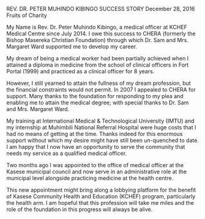 REV. DR. PETER MUHINDO KIBINGO SUCCESS STORY
December 28, 2016
Fruits of Charity

My Name is Rev. Dr. Peter Muhindo Kibingo, a medical officer at KCHEF Medical Centre since July 2014. I owe this success to CHERA (formerly the Bishop Masereka Christian Foundation) through which Dr. Sam and Mrs. Margaret Ward supported me to develop my career.

My dream of being a medical worker had been partially achieved when I attained a diploma in medicine from the school of clinical officers in Fort Portal (1999) and practiced as a clinical officer for 8 years.

However, I still yearned to attain the fullness of my dream profession, but the financial constraints would not permit. In 2007 I appealed to CHERA for support. Many thanks to the foundation for responding to my plea and enabling me to attain the medical degree; with special thanks to Dr. Sam and Mrs. Margaret Ward.

My training at International Medical & Technological University (IMTU) and my internship at Muhimbili National Referral Hospital were huge costs that I had no means of getting at the time. Thanks indeed for this enormous support without which my desire might have still been un-quenched to date. I am happy that I now have an opportunity to serve the community that needs my service as a qualified medical officer.

Two months ago I was appointed to the office of medical officer at the Kasese municipal council and now serve in an administrative role at the municipal level alongside practicing medicine at the health centre.

This new appointment might bring along a lobbying platform for the benefit of Kasese Community Health and Education (KCHEF) program, particularly the health arm. I am hopeful that this profession will take me miles and the role of the foundation in this progress will always be alive.
